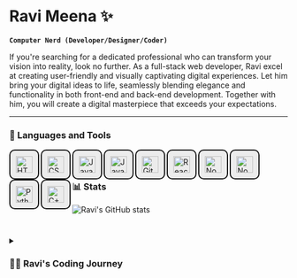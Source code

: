 # Ravi Meena ✨

**`Computer Nerd (Developer/Designer/Coder)`**

If you're searching for a dedicated professional who can transform your vision into reality, look no further. As a full-stack web developer, Ravi excel at creating user-friendly and visually captivating digital experiences. Let him bring your digital ideas to life, seamlessly blending elegance and functionality in both front-end and back-end development. Together with him, you will create a digital masterpiece that exceeds your expectations.

---

### 🧰 Languages and Tools

<div>
    <img align="left" alt="HTML" width="30px" style="padding:10px;background-color:#ececec;border:2px solid #121212;border-radius:10px" src="https://cdn.jsdelivr.net/gh/devicons/devicon/icons/html5/html5-plain.svg" />
    <img align="left" alt="CSS" width="30px" style="padding:10px;background-color:#ececec;border:2px solid #121212;border-radius:10px" src="https://cdn.jsdelivr.net/gh/devicons/devicon/icons/css3/css3-plain.svg" />
    <img align="left" alt="JavaScript" width="30px" style="padding:10px;background-color:#ececec;border:2px solid #121212;border-radius:10px" src="https://cdn.jsdelivr.net/gh/devicons/devicon/icons/javascript/javascript-plain.svg" />
    <img align="left" alt="JavaScript" width="30px" style="padding:10px;background-color:#ececec;border:2px solid #121212;border-radius:10px" src="https://cdn.jsdelivr.net/gh/devicons/devicon/icons/sass/sass-original.svg" />
    <img align="left" alt="Git" width="30px" style="padding:10px;background-color:#ececec;border:2px solid #121212;border-radius:10px" src="https://cdn.jsdelivr.net/gh/devicons/devicon/icons/git/git-original.svg" />
    <img align="left" alt="React" width="30px" style="padding:10px;background-color:#ececec;border:2px solid #121212;border-radius:10px" src="https://cdn.jsdelivr.net/gh/devicons/devicon/icons/react/react-original.svg" />
    <img align="left" alt="NodeJS" width="30px" style="padding:10px;background-color:#ececec;border:2px solid #121212;border-radius:10px" src="https://cdn.jsdelivr.net/gh/devicons/devicon/icons/nodejs/nodejs-original.svg" />
    <img align="left" alt="NodeJS" width="30px" style="padding:10px;background-color:#ececec;border:2px solid #121212;border-radius:10px" src="https://cdn.jsdelivr.net/gh/devicons/devicon/icons/mongodb/mongodb-original.svg" />
    <img align="left" alt="Python" width="30px" style="padding:10px;background-color:#ececec;border:2px solid #121212;border-radius:10px" src="https://cdn.jsdelivr.net/gh/devicons/devicon/icons/python/python-plain.svg" />
    <img align="left" alt="C++" width="30px" style="padding:10px;background-color:#ececec;border:2px solid #121212;border-radius:10px" src="https://cdn.jsdelivr.net/gh/devicons/devicon/icons/cplusplus/cplusplus-line.svg" />
</div>
<br>

#

### 📊 Stats

![Ravi's GitHub stats](https://github-readme-stats.vercel.app/api?username=skykingravi&show_icons=true&theme=dracula)

#

<details>
 <summary><h3>👨‍💻 Ravi's Coding Journey</h3></summary>A passionate full stack web developer and UI/UX designer. Ravi discovered the world of HTML, CSS, and JavaScript as a mere computer subject back in his 6th grade. Little did he know, that those initial interactions with code would evolve into such an unwavering dedication and an unquenchable thirst for knowledge. During Ravi's initial college years, he discovered the true potential of these technologies and fully embraced them. Today, Ravi possesses a comprehensive skill set in both front-end and back-end web development. His creativity and attention to details make him a skilled UI/UX designer as well.

[website]: https://ravis-portfolio.vercel.app
